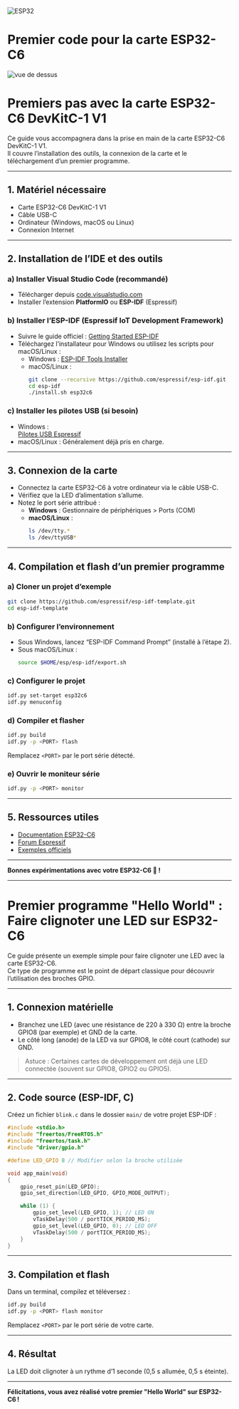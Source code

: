 ![ESP32](https://img.shields.io/badge/ESP32-project-green?logo=espressif&logoColor=white)
 
# Premier code pour la carte ESP32-C6

![vue de dessus](https://espressif-docs.readthedocs-hosted.com/projects/esp-dev-kits/en/latest/_images/esp32-c6-devkitc-1-v1-annotated-photo.png)



# Premiers pas avec la carte ESP32-C6 DevKitC-1 V1

Ce guide vous accompagnera dans la prise en main de la carte ESP32-C6 DevKitC-1 V1.  
Il couvre l’installation des outils, la connexion de la carte et le téléchargement d’un premier programme.

---

## 1. Matériel nécessaire

- Carte ESP32-C6 DevKitC-1 V1
- Câble USB-C
- Ordinateur (Windows, macOS ou Linux)
- Connexion Internet

---

## 2. Installation de l’IDE et des outils

### a) Installer Visual Studio Code (recommandé)
- Télécharger depuis [code.visualstudio.com](https://code.visualstudio.com/)
- Installer l’extension **PlatformIO** ou **ESP-IDF** (Espressif)

### b) Installer l’ESP-IDF (Espressif IoT Development Framework)
- Suivre le guide officiel : [Getting Started ESP-IDF](https://docs.espressif.com/projects/esp-idf/en/latest/esp32c6/get-started/index.html)
- Téléchargez l’installateur pour Windows ou utilisez les scripts pour macOS/Linux :
  - Windows : [ESP-IDF Tools Installer](https://dl.espressif.com/dl/esp-idf/?idf=latest)
  - macOS/Linux :  
    ```bash
    git clone --recursive https://github.com/espressif/esp-idf.git
    cd esp-idf
    ./install.sh esp32c6
    ```

### c) Installer les pilotes USB (si besoin)
- Windows :  
  [Pilotes USB Espressif](https://www.silabs.com/developers/usb-to-uart-bridge-vcp-drivers)
- macOS/Linux : Généralement déjà pris en charge.

---

## 3. Connexion de la carte

- Connectez la carte ESP32-C6 à votre ordinateur via le câble USB-C.
- Vérifiez que la LED d’alimentation s’allume.
- Notez le port série attribué :
  - **Windows** : Gestionnaire de périphériques > Ports (COM)
  - **macOS/Linux** :  
    ```bash
    ls /dev/tty.*
    ls /dev/ttyUSB*
    ```

---

## 4. Compilation et flash d’un premier programme

### a) Cloner un projet d’exemple

```bash
git clone https://github.com/espressif/esp-idf-template.git
cd esp-idf-template
```

### b) Configurer l’environnement

- Sous Windows, lancez “ESP-IDF Command Prompt” (installé à l’étape 2).
- Sous macOS/Linux :
  ```bash
  source $HOME/esp/esp-idf/export.sh
  ```

### c) Configurer le projet

```bash
idf.py set-target esp32c6
idf.py menuconfig
```

### d) Compiler et flasher

```bash
idf.py build
idf.py -p <PORT> flash
```
Remplacez `<PORT>` par le port série détecté.

### e) Ouvrir le moniteur série

```bash
idf.py -p <PORT> monitor
```

---

## 5. Ressources utiles

- [Documentation ESP32-C6](https://docs.espressif.com/projects/esp-idf/en/latest/esp32c6/index.html)
- [Forum Espressif](https://www.esp32.com/)
- [Exemples officiels](https://github.com/espressif/esp-idf/tree/master/examples)

---

**Bonnes expérimentations avec votre ESP32-C6 🚀 !**

---
# Premier programme "Hello World" : Faire clignoter une LED sur ESP32-C6

Ce guide présente un exemple simple pour faire clignoter une LED avec la carte ESP32-C6.  
Ce type de programme est le point de départ classique pour découvrir l’utilisation des broches GPIO.

---

## 1. Connexion matérielle

- Branchez une LED (avec une résistance de 220 à 330 Ω) entre la broche GPIO8 (par exemple) et GND de la carte.
- Le côté long (anode) de la LED va sur GPIO8, le côté court (cathode) sur GND.

> Astuce : Certaines cartes de développement ont déjà une LED connectée (souvent sur GPIO8, GPIO2 ou GPIO5).

---

## 2. Code source (ESP-IDF, C)

Créez un fichier `blink.c` dans le dossier `main/` de votre projet ESP-IDF :

```c
#include <stdio.h>
#include "freertos/FreeRTOS.h"
#include "freertos/task.h"
#include "driver/gpio.h"

#define LED_GPIO 8 // Modifier selon la broche utilisée

void app_main(void)
{
    gpio_reset_pin(LED_GPIO);
    gpio_set_direction(LED_GPIO, GPIO_MODE_OUTPUT);

    while (1) {
        gpio_set_level(LED_GPIO, 1); // LED ON
        vTaskDelay(500 / portTICK_PERIOD_MS);
        gpio_set_level(LED_GPIO, 0); // LED OFF
        vTaskDelay(500 / portTICK_PERIOD_MS);
    }
}
```

---

## 3. Compilation et flash

Dans un terminal, compilez et téléversez :

```bash
idf.py build
idf.py -p <PORT> flash monitor
```
Remplacez `<PORT>` par le port série de votre carte.

---

## 4. Résultat

La LED doit clignoter à un rythme d’1 seconde (0,5 s allumée, 0,5 s éteinte).

---

**Félicitations, vous avez réalisé votre premier "Hello World" sur ESP32-C6 !**
